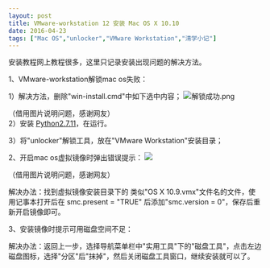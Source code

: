 ```yaml
---
layout: post
title: VMware-workstation 12 安装 Mac OS X 10.10
date: 2016-04-23
tags: ["Mac OS","unlocker","VMware Workstation","清学小记"]
---
```


<!-- build time:Sat Jun 23 2018 12:05:15 GMT+0800 (中国标准时间) -->

安装教程网上教程很多，这里只记录安装出现问题的解决方法。

1、VMware-workstation解锁mac os失败：

1）解决方法，删除"win-install.cmd"中如下选中内容； ![解锁成功.png](http://ww1.sinaimg.cn/large/4eed32f2gw1f8n24gjgbxj20ck0hqjv6.jpg)

（借用图片说明问题，感谢网友）  
2）安装 [Python2.7.11](https://www.python.org/downloads/release/python-2711/)，在运行。

3）将"unlocker"解锁工具，放在"VMware Workstation"安装目录；

2、开启mac os虚拟镜像时弹出错误提示： ![](http://www.myhack58.com/Article/UploadPic/2015-4/201544212649287.jpg)

（借用图片说明问题，感谢网友）

解决办法：找到虚拟镜像安装目录下的 类似"OS X 10.9.vmx"文件名的文件，使用记事本打开后在 smc.present = "TRUE" 后添加"smc.version = 0"，保存后重新开启镜像即可。

3、安装镜像时提示可用磁盘空间不足：

解决办法：返回上一步，选择导航菜单栏中"实用工具"下的"磁盘工具"，点击左边磁盘图标，选择"分区"后"抹掉"，然后关闭磁盘工具窗口，继续安装就可以了。

&nbsp;
<!-- rebuild by neat -->